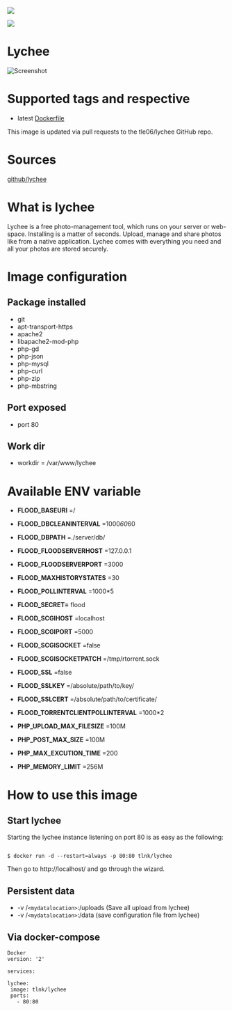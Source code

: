 [![](https://images.microbadger.com/badges/image/tlnk/lychee.svg)](https://microbadger.com/images/tlnk/lychee "Get your own image badge on microbadger.com")

[![](https://images.microbadger.com/badges/version/tlnk/lychee.svg)](https://microbadger.com/images/tlnk/lychee "Get your own version badge on microbadger.com")

# Lychee

![Screenshot](https://camo.githubusercontent.com/89386c42bade1e05e9de57d8d4f74bee699ffeab/687474703a2f2f6c2e656c6563746572696f75732e636f6d2f75706c6f6164732f6269672f63346235386362383764393561656165643738666463613538316363393038632e6a7067)

# Supported tags and respective

* latest [Dockerfile](https://github.com/tle06/Lychee/blob/master/Dockerfile)

This image is updated via pull requests to the tle06/lychee GitHub repo.

# Sources
[github/lychee](https://github.com/electerious/Lychee)

# What is lychee
Lychee is a free photo-management tool, which runs on your server or web-space. Installing is a matter of seconds. Upload, manage and share photos like from a native application. Lychee comes with everything you need and all your photos are stored securely.

# Image configuration
## Package installed
* git
* apt-transport-https
* apache2
* libapache2-mod-php
* php-gd
* php-json
* php-mysql
* php-curl
* php-zip
* php-mbstring

## Port exposed
* port 80

## Work dir
* workdir = /var/www/lychee

# Available ENV variable

* __FLOOD_BASEURI__ =/
* __FLOOD_DBCLEANINTERVAL__ =1000*60*60
* __FLOOD_DBPATH__ =./server/db/
* __FLOOD_FLOODSERVERHOST__ =127.0.0.1
* __FLOOD_FLOODSERVERPORT__ =3000
* __FLOOD_MAXHISTORYSTATES__ =30
* __FLOOD_POLLINTERVAL__ =1000*5
* __FLOOD_SECRET=__ flood
* __FLOOD_SCGIHOST__ =localhost
* __FLOOD_SCGIPORT__ =5000
* __FLOOD_SCGISOCKET__ =false
* __FLOOD_SCGISOCKETPATCH__ =/tmp/rtorrent.sock
* __FLOOD_SSL__ =false
* __FLOOD_SSLKEY__ =/absolute/path/to/key/
* __FLOOD_SSLCERT__ =/absolute/path/to/certificate/
* __FLOOD_TORRENTCLIENTPOLLINTERVAL__ =1000*2

* __PHP_UPLOAD_MAX_FILESIZE__ =100M
* __PHP_POST_MAX_SIZE__ =100M
* __PHP_MAX_EXCUTION_TIME__ =200
* __PHP_MEMORY_LIMIT__ =256M

# How to use this image
## Start lychee

Starting the lychee instance listening on port 80 is as easy as the following:
``` Docker

$ docker run -d --restart=always -p 80:80 tlnk/lychee

```
Then go to http://localhost/ and go through the wizard.

## Persistent data

* -v /`<mydatalocation>`:/uploads (Save all upload from lychee)
* -v /`<mydatalocation>`:/data (save configuration file from lychee)

## Via docker-compose

```
Docker
version: '2'

services:

lychee:
 image: tlnk/lychee
 ports:
   - 80:80

```
